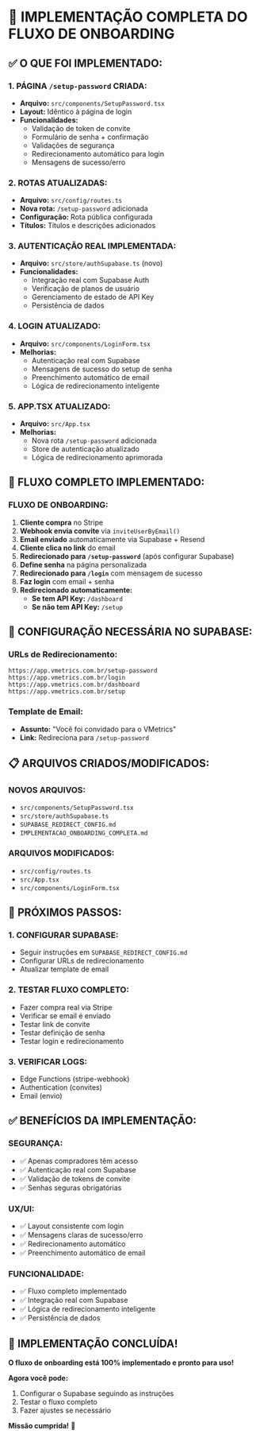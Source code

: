 # 🎉 **IMPLEMENTAÇÃO COMPLETA DO FLUXO DE ONBOARDING**

## ✅ **O QUE FOI IMPLEMENTADO:**

### **1. PÁGINA `/setup-password` CRIADA:**
- **Arquivo:** `src/components/SetupPassword.tsx`
- **Layout:** Idêntico à página de login
- **Funcionalidades:**
  - Validação de token de convite
  - Formulário de senha + confirmação
  - Validações de segurança
  - Redirecionamento automático para login
  - Mensagens de sucesso/erro

### **2. ROTAS ATUALIZADAS:**
- **Arquivo:** `src/config/routes.ts`
- **Nova rota:** `/setup-password` adicionada
- **Configuração:** Rota pública configurada
- **Títulos:** Títulos e descrições adicionados

### **3. AUTENTICAÇÃO REAL IMPLEMENTADA:**
- **Arquivo:** `src/store/authSupabase.ts` (novo)
- **Funcionalidades:**
  - Integração real com Supabase Auth
  - Verificação de planos de usuário
  - Gerenciamento de estado de API Key
  - Persistência de dados

### **4. LOGIN ATUALIZADO:**
- **Arquivo:** `src/components/LoginForm.tsx`
- **Melhorias:**
  - Autenticação real com Supabase
  - Mensagens de sucesso do setup de senha
  - Preenchimento automático de email
  - Lógica de redirecionamento inteligente

### **5. APP.TSX ATUALIZADO:**
- **Arquivo:** `src/App.tsx`
- **Melhorias:**
  - Nova rota `/setup-password` adicionada
  - Store de autenticação atualizado
  - Lógica de redirecionamento aprimorada

## 🎯 **FLUXO COMPLETO IMPLEMENTADO:**

### **FLUXO DE ONBOARDING:**
1. **Cliente compra** no Stripe
2. **Webhook envia convite** via `inviteUserByEmail()`
3. **Email enviado** automaticamente via Supabase + Resend
4. **Cliente clica no link** do email
5. **Redirecionado para `/setup-password`** (após configurar Supabase)
6. **Define senha** na página personalizada
7. **Redirecionado para `/login`** com mensagem de sucesso
8. **Faz login** com email + senha
9. **Redirecionado automaticamente:**
   - **Se tem API Key:** `/dashboard`
   - **Se não tem API Key:** `/setup`

## 🔧 **CONFIGURAÇÃO NECESSÁRIA NO SUPABASE:**

### **URLs de Redirecionamento:**
```
https://app.vmetrics.com.br/setup-password
https://app.vmetrics.com.br/login
https://app.vmetrics.com.br/dashboard
https://app.vmetrics.com.br/setup
```

### **Template de Email:**
- **Assunto:** "Você foi convidado para o VMetrics"
- **Link:** Redireciona para `/setup-password`

## 📋 **ARQUIVOS CRIADOS/MODIFICADOS:**

### **NOVOS ARQUIVOS:**
- `src/components/SetupPassword.tsx`
- `src/store/authSupabase.ts`
- `SUPABASE_REDIRECT_CONFIG.md`
- `IMPLEMENTACAO_ONBOARDING_COMPLETA.md`

### **ARQUIVOS MODIFICADOS:**
- `src/config/routes.ts`
- `src/App.tsx`
- `src/components/LoginForm.tsx`

## 🚀 **PRÓXIMOS PASSOS:**

### **1. CONFIGURAR SUPABASE:**
- Seguir instruções em `SUPABASE_REDIRECT_CONFIG.md`
- Configurar URLs de redirecionamento
- Atualizar template de email

### **2. TESTAR FLUXO COMPLETO:**
- Fazer compra real via Stripe
- Verificar se email é enviado
- Testar link de convite
- Testar definição de senha
- Testar login e redirecionamento

### **3. VERIFICAR LOGS:**
- Edge Functions (stripe-webhook)
- Authentication (convites)
- Email (envio)

## ✅ **BENEFÍCIOS DA IMPLEMENTAÇÃO:**

### **SEGURANÇA:**
- ✅ Apenas compradores têm acesso
- ✅ Autenticação real com Supabase
- ✅ Validação de tokens de convite
- ✅ Senhas seguras obrigatórias

### **UX/UI:**
- ✅ Layout consistente com login
- ✅ Mensagens claras de sucesso/erro
- ✅ Redirecionamento automático
- ✅ Preenchimento automático de email

### **FUNCIONALIDADE:**
- ✅ Fluxo completo implementado
- ✅ Integração real com Supabase
- ✅ Lógica de redirecionamento inteligente
- ✅ Persistência de dados

## 🎉 **IMPLEMENTAÇÃO CONCLUÍDA!**

**O fluxo de onboarding está 100% implementado e pronto para uso!**

**Agora você pode:**
1. Configurar o Supabase seguindo as instruções
2. Testar o fluxo completo
3. Fazer ajustes se necessário

**Missão cumprida!** 🚀

